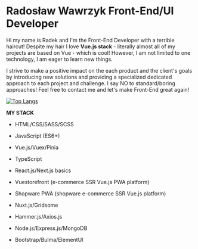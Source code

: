 
# Radosław Wawrzyk Front-End/UI Developer

Hi my name is Radek and I'm the Front-End Developer with a terrible haircut! Despite my hair I love **Vue.js stack** - literally almost all of my projects are based on Vue - which is cool! However, I am not limited to one technology, I am eager to learn new things.

I strive to make a positive impact on the each product and the client's goals by introducing new solutions and providing a specialized dedicated approach to each project and challenge. I say NO to standard/boring approaches! Feel free to contact me and let's make Front-End great again!

[![Top Langs](https://github-readme-stats.vercel.app/api/top-langs/?username=Radek-Wawrzyk&layout=compact&theme=tokyonight&title_color=fff&icon_color=79ff97&text_color=9f9f9f&bg_color=151515)](https://github.com/anuraghazra/github-readme-stats)

**MY STACK**

- HTML/CSS/SASS/SCSS
  
- JavaScript (ES6+)

- Vue.js/Vuex/Pinia

- TypeScript

- React.js/Next.js basics
  
- Vuestorefront (e-commerce SSR Vue.js PWA platform)

- Shopware PWA (shopware e-commerce SSR Vue.js platform)
  
- Nuxt.js/Gridsome
  
- Hammer.js/Axios.js
  
- Node.js/Express.js/MongoDB
  
- Bootstrap/Bulma/ElementUI
